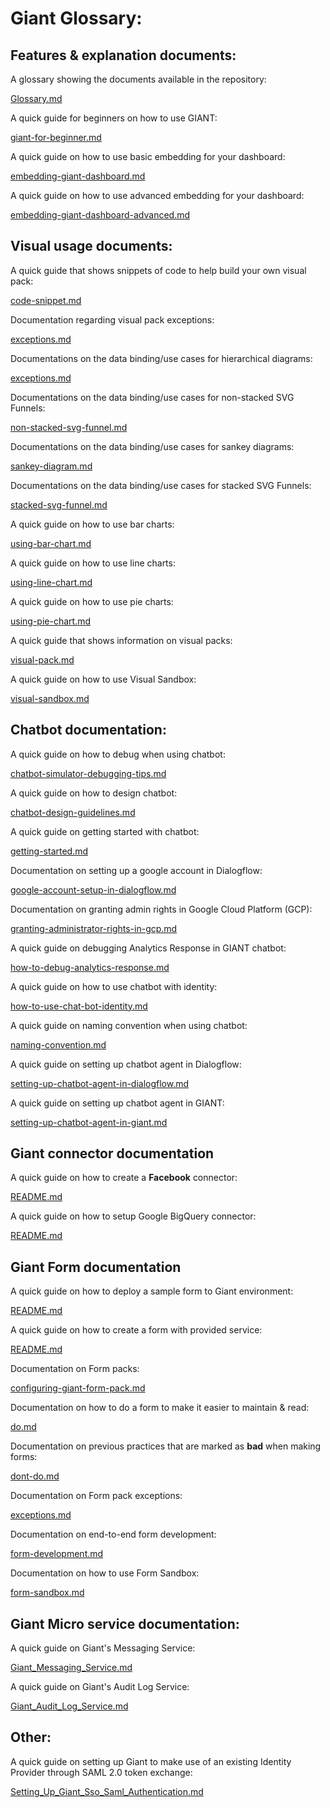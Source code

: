 # Giant Glossary:

## Features & explanation documents:

A glossary showing the documents available in the repository:

[Glossary.md](Glossary.md)

A quick guide for beginners on how to use GIANT:

[giant-for-beginner.md](giant-for-beginner.md)

A quick guide on how to use basic embedding for your dashboard:

[embedding-giant-dashboard.md](embedding-giant-dashboard.md)

A quick guide on how to use advanced embedding for your dashboard:

[embedding-giant-dashboard-advanced.md](embedding-giant-dashboard-advanced.md)

## Visual usage documents:

A quick guide that shows snippets of code to help build your own visual pack:

[code-snippet.md](giant-documentations/visual/code-snippet.md)

Documentation regarding visual pack exceptions:

[exceptions.md](giant-documentations/visual/exceptions.md)

Documentations on the data binding/use cases for hierarchical diagrams:

[exceptions.md](giant-documentations/visual/hierarchical-diagram.md)

Documentations on the data binding/use cases for non-stacked SVG Funnels:

[non-stacked-svg-funnel.md](giant-documentations/visual/non-stacked-svg-funnel.md)

Documentations on the data binding/use cases for sankey diagrams:

[sankey-diagram.md](giant-documentations/visual/sankey-diagram.md)

Documentations on the data binding/use cases for stacked SVG Funnels:

[stacked-svg-funnel.md](giant-documentations/visual/stacked-svg-funnel.md)

A quick guide on how to use bar charts:

[using-bar-chart.md](giant-documentations/visual/using-bar-chart.md)

A quick guide on how to use line charts:

[using-line-chart.md](giant-documentations/visual/using-line-chart.md)

A quick guide on how to use pie charts:

[using-pie-chart.md](giant-documentations/visual/using-pie-chart.md)

A quick guide that shows information on visual packs:

[visual-pack.md](giant-documentations/visual/visual-pack.md)

A quick guide on how to use Visual Sandbox:

[visual-sandbox.md](giant-documentations/visual/visual-sandbox.md)

## Chatbot documentation:

A quick guide on how to debug when using chatbot:

[chatbot-simulator-debugging-tips.md](giant-documentations/chatbot/chatbot-simulator-debugging-tips.md)

A quick guide on how to design chatbot:

[chatbot-design-guidelines.md](giant-documentations/chatbot/chatbot-design-guidelines.md)

A quick guide on getting started with chatbot:

[getting-started.md](giant-documentations/chatbot/getting-started.md)

Documentation on setting up a google account in Dialogflow:

[google-account-setup-in-dialogflow.md](giant-documentations/chatbot/google-account-setup-in-dialogflow.md)

Documentation on granting admin rights in Google Cloud Platform (GCP):

[granting-administrator-rights-in-gcp.md](giant-documentations/chatbot/granting-administrator-rights-in-gcp.md)

A quick guide on debugging Analytics Response in GIANT chatbot:

[how-to-debug-analytics-response.md](giant-documentations/chatbot/how-to-debug-analytics-response.md)

A quick guide on how to use chatbot with identity:

[how-to-use-chat-bot-identity.md](giant-documentations/chatbot/how-to-use-chat-bot-identity.md)

A quick guide on naming convention when using chatbot:

[naming-convention.md](giant-documentations/chatbot/naming-convention.md)

A quick guide on setting up chatbot agent in Dialogflow:

[setting-up-chatbot-agent-in-dialogflow.md](giant-documentations/chatbot/setting-up-chatbot-agent-in-dialogflow.md)

A quick guide on setting up chatbot agent in GIANT:

[setting-up-chatbot-agent-in-giant.md](giant-documentations/chatbot/setting-up-chatbot-agent-in-giant.md)


## Giant connector documentation

A quick guide on how to create a **Facebook** connector:

[README.md](giant-documentations/connector/Facebook/README.md)

A quick guide on how to setup Google BigQuery connector:

[README.md](giant-documentations/connector/GoogleBigQuery/README.md)

## Giant Form documentation

A quick guide on how to deploy a sample form to Giant environment:

[README.md](giant-documentations/form/README.md)

A quick guide on how to create a form with provided service:

[README.md](giant-documentations/form/tutorial/README.md)

Documentation on Form packs:

[configuring-giant-form-pack.md](giant-documentations/form/configuring-giant-form-pack.md)

Documentation on how to do a form to make it easier to maintain & read:

[do.md](giant-documentations/form/do.md)

Documentation on previous practices that are marked as **bad** when making forms:

[dont-do.md](giant-documentations/form/dont-do.md)

Documentation on Form pack exceptions:

[exceptions.md](giant-documentations/form/exceptions.md)

Documentation on end-to-end form development:

[form-development.md](giant-documentations/form/form-development.md)

Documentation on how to use Form Sandbox:

[form-sandbox.md](giant-documentations/form/form-sandbox.md)

## Giant Micro service documentation:

A quick guide on Giant's Messaging Service:

[Giant_Messaging_Service.md](giant-documentations/giant_microservice/Giant_Messaging_Service.md)

A quick guide on Giant's Audit Log Service:

[Giant_Audit_Log_Service.md](giant-documentations/giant_microservice/Giant_Audit_Log_Service.md)

## Other:

A quick guide on setting up Giant to make use of an existing Identity Provider through SAML 2.0 token exchange:

[Setting_Up_Giant_Sso_Saml_Authentication.md](giant-documentations/setup_configurations/Setting_Up_Giant_Sso_Saml_Authentication.md
)
